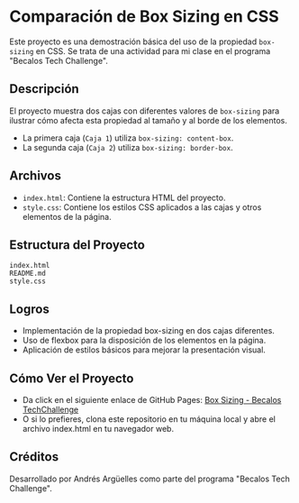 # Comparación de Box Sizing en CSS

Este proyecto es una demostración básica del uso de la propiedad `box-sizing` en CSS. Se trata de una actividad para mi clase en el programa "Becalos Tech Challenge".

## Descripción

El proyecto muestra dos cajas con diferentes valores de `box-sizing` para ilustrar cómo afecta esta propiedad al tamaño y al borde de los elementos.

- La primera caja (`Caja 1`) utiliza `box-sizing: content-box`.
- La segunda caja (`Caja 2`) utiliza `box-sizing: border-box`.

## Archivos

- `index.html`: Contiene la estructura HTML del proyecto.
- `style.css`: Contiene los estilos CSS aplicados a las cajas y otros elementos de la página.

## Estructura del Proyecto

```plaintext
index.html
README.md
style.css
```

## Logros
- Implementación de la propiedad box-sizing en dos cajas diferentes.
- Uso de flexbox para la disposición de los elementos en la página.
- Aplicación de estilos básicos para mejorar la presentación visual.
## Cómo Ver el Proyecto

- Da click en el siguiente enlace de GitHub Pages:
    [Box Sizing - Becalos TechChallenge](https://andresarguelles.github.io/css_content_box/)
- O si lo prefieres, clona este repositorio en tu máquina local y abre el archivo index.html en tu navegador web.

## Créditos

Desarrollado por Andrés Argüelles como parte del programa "Becalos Tech Challenge".